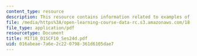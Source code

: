 ```yaml
---
content_type: resource
description: This resource contains information related to examples of linear approximation.
file: /media/https%3A/open-learning-course-data-rc.s3.amazonaws.com/18-01sc-single-variable-calculus-fall-2010/016abeae7a6e2c220798361d6105dae7_MIT18_01SCF10_Ses24d.pdf
file_type: application/pdf
resourcetype: Document
title: MIT18_01SCF10_Ses24d.pdf
uid: 016abeae-7a6e-2c22-0798-361d6105dae7
---
```

